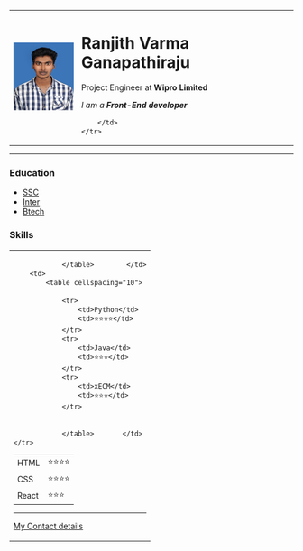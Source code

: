 <!DOCTYPE html>
<html>
<head>
<meta charset="utf-8">
<title>Ranjith</title>
</head>
<body>
    <table cellspacing="20">
    <tr>
        <td ><img src="my latest photo.jpg" height="120px" width="120px" ></td>
        <td>
<h1>Ranjith Varma Ganapathiraju</h1>
<p>Project Engineer at <strong>Wipro Limited</strong></p> 
<p><em>I am a <strong>Front-End developer</strong></em></p>
  
        </td>
    </tr>
</table>

<hr size="3">
<h3>Education </h3>
<ul>
    <li><a href="https://www.google.com/">SSC</a></li>
    <li><a href="https://www.google.com/">Inter</a></li>
    <li><a href="https://www.google.com/">Btech</a></li>
</ul>

<h3>Skills</h3>
<table>
    <tr>
        <td>
            <table cellspacing="10">
                <tr>
                    <td>HTML</td>
                    <td>⭐⭐⭐⭐</td>
                </tr>
                <tr>
                    <td>CSS</td>
                    <td>⭐⭐⭐⭐</td>
                </tr>
                <tr>
                    <td>React</td>
                    <td>⭐⭐⭐</td>
                </tr>
               
                
                
                </table>        </td>
        <td> 
            <table cellspacing="10">
            
                <tr>
                    <td>Python</td>
                    <td>⭐⭐⭐⭐</td>
                </tr>
                <tr>
                    <td>Java</td>
                    <td>⭐⭐⭐</td>
                </tr>
                <tr>
                    <td>xECM</td>
                    <td>⭐⭐⭐</td>
                </tr>
                
                
                </table>       </td>
    </tr>
</table>

<hr size="3">

<a href="CD.html">My Contact details</a>
</body>
</html>
